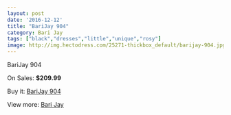 ```yaml
---
layout: post
date: '2016-12-12'
title: "BariJay 904"
category: Bari Jay
tags: ["black","dresses","little","unique","rosy"]
image: http://img.hectodress.com/25271-thickbox_default/barijay-904.jpg
---
```

BariJay 904

On Sales: **$209.99**
<a href="https://www.hectodress.com/bari-jay/11626-barijay-904.html"><amp-img layout="responsive" width="600" height="600" src="//img.hectodress.com/25271-thickbox_default/barijay-904.jpg" alt="BariJay 904 0" /></a>

Buy it: [BariJay 904](https://www.hectodress.com/bari-jay/11626-barijay-904.html "BariJay 904")

View more: [Bari Jay](https://www.hectodress.com/183-bari-jay "Bari Jay")